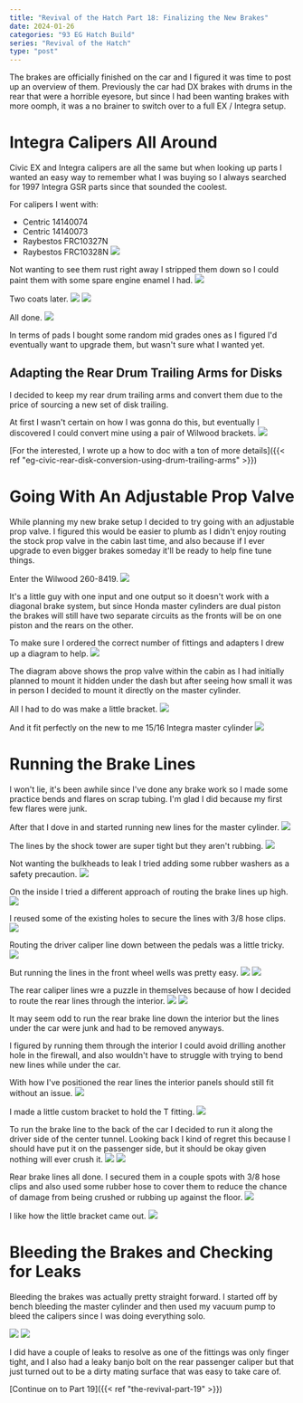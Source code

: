 ```yaml
---
title: "Revival of the Hatch Part 18: Finalizing the New Brakes"
date: 2024-01-26
categories: "93 EG Hatch Build"
series: "Revival of the Hatch"
type: "post"
---
```


The brakes are officially finished on the car and I figured it was time to post up an overview of them. Previously the car had DX brakes with drums in the rear that were a horrible eyesore, but since I had been wanting brakes with more oomph, it was a no brainer to switch over to a full EX / Integra setup.

# Integra Calipers All Around

Civic EX and Integra calipers are all the same but when looking up parts I wanted an easy way to remember what I was buying so I always searched for 1997 Integra GSR parts since that sounded the coolest.

For calipers I went with:

- Centric 14140074
- Centric 14140073
- Raybestos FRC10327N
- Raybestos FRC10328N
  ![](./images/1.jpg)

Not wanting to see them rust right away I stripped them down so I could paint them with some spare engine enamel I had.
![](./images/2.jpg)

Two coats later.
![](./images/3.jpg)
![](./images/4.jpg)

All done.
![](./images/5.jpg)

In terms of pads I bought some random mid grades ones as I figured I'd eventually want to upgrade them, but wasn't sure what I wanted yet.

## Adapting the Rear Drum Trailing Arms for Disks

I decided to keep my rear drum trailing arms and convert them due to the price of sourcing a new set of disk trailing.

At first I wasn't certain on how I was gonna do this, but eventually I discovered I could convert mine using a pair of Wilwood brackets.
![](./images/6.jpg)

[For the interested, I wrote up a how to doc with a ton of more details]({{< ref "eg-civic-rear-disk-conversion-using-drum-trailing-arms" >}})

# Going With An Adjustable Prop Valve

While planning my new brake setup I decided to try going with an adjustable prop valve. I figured this would be easier to plumb as I didn't enjoy routing the stock prop valve in the cabin last time, and also because if I ever upgrade to even bigger brakes someday it'll be ready to help fine tune things.

Enter the Wilwood 260-8419.
![](./images/7a.jpg)

It's a little guy with one input and one output so it doesn't work with a diagonal brake system, but since Honda master cylinders are dual piston the brakes will still have two separate circuits as the fronts will be on one piston and the rears on the other.

To make sure I ordered the correct number of fittings and adapters I drew up a diagram to help.
![](./images/7-eg-civic-wilwood-260-8419.png)

The diagram above shows the prop valve within the cabin as I had initially planned to mount it hidden under the dash but after seeing how small it was in person I decided to mount it directly on the master cylinder.

All I had to do was make a little bracket.
![](./images/8.jpg)

And it fit perfectly on the new to me 15/16 Integra master cylinder
![](./images/9.jpg)

# Running the Brake Lines

I won't lie, it's been awhile since I've done any brake work so I made some practice bends and flares on scrap tubing. I'm glad I did because my first few flares were junk.

After that I dove in and started running new lines for the master cylinder.
![](./images/10.jpg)

The lines by the shock tower are super tight but they aren't rubbing.
![](./images/11.jpg)

Not wanting the bulkheads to leak I tried adding some rubber washers as a safety precaution.
![](./images/12.jpg)

On the inside I tried a different approach of routing the brake lines up high.
![](./images/13.jpg)

I reused some of the existing holes to secure the lines with 3/8 hose clips.
![](./images/14.jpg)

Routing the driver caliper line down between the pedals was a little tricky.
![](./images/15.jpg)

But running the lines in the front wheel wells was pretty easy.
![](./images/16.jpg)
![](./images/17.jpg)

The rear caliper lines wre a puzzle in themselves because of how I decided to route the rear lines through the interior.
![](./images/18.jpg)
![](./images/19.jpg)

It may seem odd to run the rear brake line down the interior but the lines under the car were junk and had to be removed anyways.

I figured by running them through the interior I could avoid drilling another hole in the firewall, and also wouldn't have to struggle with trying to bend new lines while under the car.

With how I've positioned the rear lines the interior panels should still fit without an issue.
![](./images/20.jpg)

I made a little custom bracket to hold the T fitting.
![](./images/21.jpg)

To run the brake line to the back of the car I decided to run it along the driver side of the center tunnel. Looking back I kind of regret this because I should have put it on the passenger side, but it should be okay given nothing will ever crush it.
![](./images/22.jpg)
![](./images/23.jpg)

Rear brake lines all done. I secured them in a couple spots with 3/8 hose clips and also used some rubber hose to cover them to reduce the chance of damage from being crushed or rubbing up against the floor.
![](./images/26.jpg)

I like how the little bracket came out.
![](./images/25.jpg)

# Bleeding the Brakes and Checking for Leaks

Bleeding the brakes was actually pretty straight forward. I started off by bench bleeding the master cylinder and then used my vacuum pump to bleed the calipers since I was doing everything solo.

![](./images/28.jpg)
![](./images/29.jpg)

I did have a couple of leaks to resolve as one of the fittings was only finger tight, and I also had a leaky banjo bolt on the rear passenger caliper but that just turned out to be a dirty mating surface that was easy to take care of.

[Continue on to Part 19]({{< ref "the-revival-part-19" >}})
